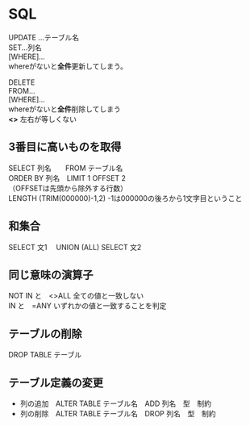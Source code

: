 # SQL
UPDATE ...テーブル名<br>
SET...列名<br>
[WHERE]...<br>
whereがないと<strong>全件</strong>更新してしまう。

DELETE<br>
FROM...<br>
[WHERE]...<br>
whereがないと<strong>全件</strong>削除してしまう<br>
<strong><></strong> 左右が等しくない
  
  
  
  ## 3番目に高いものを取得
  SELECT 列名　　FROM テーブル名<br>
  ORDER BY 列名　LIMIT 1 OFFSET 2<br>
  （OFFSETは先頭から除外する行数）<br>
LENGTH (TRIM(000000)-1,2) -1は000000の後ろから1文字目ということ
  
  ## 和集合
  SELECT  文1
  　UNION (ALL)
  SELECT 文2
  
  ## 同じ意味の演算子
  NOT IN と　<>ALL 全ての値と一致しない<br>
  IN と　=ANY いずれかの値と一致することを判定
  
  ## テーブルの削除
  DROP TABLE テーブル
  ## テーブル定義の変更
  * 列の追加　ALTER TABLE テーブル名　ADD 列名　型　制約
  * 列の削除　ALTER TABLE テーブル名　DROP 列名　型　制約
